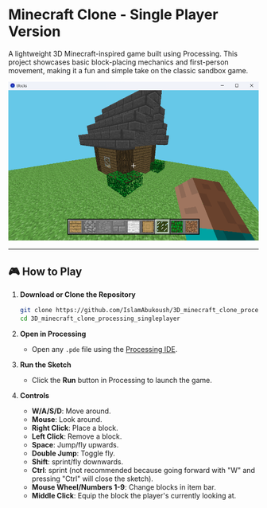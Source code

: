 # Minecraft Clone - Single Player Version

A lightweight 3D Minecraft-inspired game built using Processing. This project showcases basic block-placing mechanics and first-person movement, making it a fun and simple take on the classic sandbox game.


![in game screenshot](https://github.com/IslamAbukoush/3D_minecraft_clone_processing_singleplayer/blob/main/screenshot.png?raw=true)

---

## 🎮 How to Play

1. **Download or Clone the Repository**
   ```bash
   git clone https://github.com/IslamAbukoush/3D_minecraft_clone_processing_singleplayer
   cd 3D_minecraft_clone_processing_singleplayer
   ```

2. **Open in Processing**
   - Open any `.pde` file using the [Processing IDE](https://processing.org/download/).

3. **Run the Sketch**
   - Click the **Run** button in Processing to launch the game.

4. **Controls**
   - **W/A/S/D**: Move around.
   - **Mouse**: Look around.
   - **Right Click**: Place a block.
   - **Left Click**: Remove a block.
   - **Space**: Jump/fly upwards.
   - **Double Jump**: Toggle fly.
   - **Shift**: sprint/fly downwards.
   - **Ctrl**: sprint (not recommended because going forward with "W" and pressing "Ctrl" will close the sketch).
   - **Mouse Wheel/Numbers 1-9**: Change blocks in item bar.
   - **Middle Click**: Equip the block the player's currently looking at.
